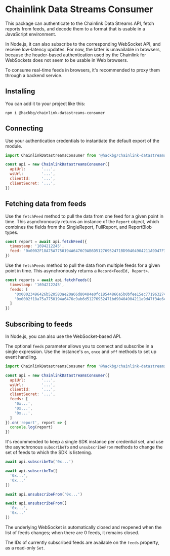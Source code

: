 # Chainlink Data Streams Consumer

This package can authenticate to the Chainlink Data Streams API,
fetch reports from feeds, and decode them to a format that is
usable in a JavaScript environment.

In Node.js, it can also subscribe to the corresponding WebSocket API,
and receive low-latency updates. For now, the latter is unavailable
in browsers, because the header-based authentication used by the
Chainlink for WebSockets does not seem to be usable in Web browsers.

To consume real-time feeds in browsers, it's recommended to proxy them
through a backend service.

## Installing

You can add it to your project like this:

```
npm i @hackbg/chainlink-datastreams-consumer
```

## Connecting

Use your authentication credentials to instantiate the default export of the module.

```javascript
import ChainlinkDatastreamsConsumer from '@hackbg/chainlink-datastreams-consumer'

const api = new ChainlinkDatastreamsConsumer({
  apiUrl:       '...',
  wsUrl:        '...',
  clientId:     '...',
  clientSecret: '...',
})
```

## Fetching data from feeds

Use the `fetchFeed` method to pull the data from one feed for a given point in time.
This asynchronously returns an instance of the `Report` object, which combines the fields
from the SingleReport, FullReport, and ReportBlob types.

```javascript
const report = await api.fetchFeed({
  timestamp: '1694212245',
  feed: '0x0002F18A75A7750194A6476C9AB6D51276952471BD90404904211A9D47F34E64',
})
```

Use the `fetchFeeds` method to pull the data from multiple feeds for a given point in time.
This asynchronously returns a `Record<FeedId, Report>`.

```javascript
const reports = await api.fetchFeeds({
  timestamp: '1694212245',
  feeds: [
    '0x00023496426b520583ae20a66d80484e0fc18544866a5b0bfee15ec771963274',
    '0x0002f18a75a7750194a6476c9ab6d51276952471bd90404904211a9d47f34e64'
  ] 
})
```

## Subscribing to feeds

In Node.js, you can also use the WebSocket-based API.

The optional `feeds` parameter allows you to connect and subscribe in a single expression.
Use the instance's `on`, `once` and `off` methods to set up event handling.

```javascript
import ChainlinkDatastreamsConsumer from '@hackbg/chainlink-datastreams-consumer'

const api = new ChainlinkDatastreamsConsumer({
  apiUrl:       '...',
  wsUrl:        '...',
  clientId:     '...',
  clientSecret: '...',
  feeds: [
    '0x...',
    '0x...',
    '0x...',
  ]
}).on('report', report => {
  console.log(report)
})
```

It's recommended to keep a single SDK instance per credential set, and use
the asynchronous `subscribeTo` and `unsubscribeFrom` methods to change the
set of feeds to which the SDK is listening. 

```javascript
await api.subscribeTo('0x...')

await api.subscribeTo([
  '0x...',
  '0x...'
])

await api.unsubscribeFrom('0x...')

await api.unsubscribeFrom([
  '0x...',
  '0x...'
])
```

The underlying WebSocket is automatically closed and reopened when the
list of feeds changes; when there are 0 feeds, it remains closed.

The IDs of currently subscribed feeds are available on the `feeds`
property, as a read-only `Set`.
